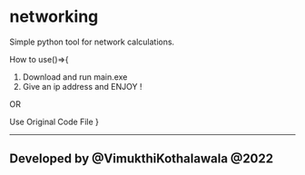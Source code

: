 # networking
Simple python tool for network calculations.

How to use()=>{

  1) Download and run main.exe
  2) Give an ip address and ENJOY !

   OR

  Use Original Code File
}

-------------------------------------------------
Developed by @VimukthiKothalawala @2022
-------------------------------------------------
